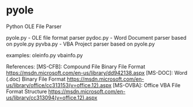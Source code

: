 # pyole
Python OLE File Parser


pyole.py - OLE file format parser
pydoc.py - Word Document parser based on pyole.py
pyvba.py - VBA Project parser based on pyole.py


examples:
oleinfo.py
vbainfo.py


References:
[MS-CFB]: Compound File Binary File Format
https://msdn.microsoft.com/en-us/library/dd942138.aspx
[MS-DOC]: Word (.doc) Binary File Format
https://msdn.microsoft.com/en-us/library/office/cc313153(v=office.12).aspx
[MS-OVBA]: Office VBA File Format Structure
https://msdn.microsoft.com/en-us/library/cc313094(v=office.12).aspx
